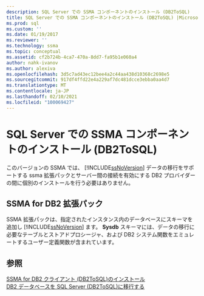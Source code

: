 ```yaml
---
description: SQL Server での SSMA コンポーネントのインストール (DB2ToSQL)
title: SQL Server での SSMA コンポーネントのインストール (DB2ToSQL) |Microsoft Docs
ms.prod: sql
ms.custom: ''
ms.date: 01/19/2017
ms.reviewer: ''
ms.technology: ssma
ms.topic: conceptual
ms.assetid: cf2b724b-4ca7-470a-8dd7-fa95b1e060a4
author: nahk-ivanov
ms.author: alexiva
ms.openlocfilehash: 3d5c7ad43ec12bee4a2c44aa438d10368c2698e5
ms.sourcegitcommit: 917df4ffd22e4a229af7dc481dcce3ebba0aa4d7
ms.translationtype: MT
ms.contentlocale: ja-JP
ms.lasthandoff: 02/10/2021
ms.locfileid: "100069427"
---
```

# <a name="installing-ssma-components-on-sql-server-db2tosql"></a>SQL Server での SSMA コンポーネントのインストール (DB2ToSQL)
このバージョンの SSMA では、 [!INCLUDE[ssNoVersion](../../includes/ssnoversion-md.md)] データの移行をサポートする ssma 拡張パックとサーバー間の接続を有効にする DB2 プロバイダーの間に個別のインストールを行う必要はありません。  
  
## <a name="ssma-for-db2-extension-pack"></a>SSMA for DB2 拡張パック  
SSMA 拡張パックは、指定されたインスタンス内のデータベースにスキーマを追加し [!INCLUDE[ssNoVersion](../../includes/ssnoversion-md.md)] ます。 **Sysdb** スキーマには、データの移行に必要なテーブルとストアドプロシージャ、および DB2 システム関数をエミュレートするユーザー定義関数が含まれています。  
  
## <a name="see-also"></a>参照  
[SSMA for DB2 クライアント &#40;DB2ToSQL&#41;のインストール ](../../ssma/db2/installing-ssma-for-db2-client-db2tosql.md)  
[DB2 データベースを SQL Server &#40;DB2ToSQL&#41;に移行する ](../../ssma/db2/migrating-db2-databases-to-sql-server-db2tosql.md)  
  
